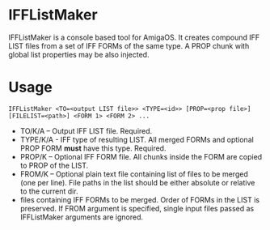 # IFFListMaker
IFFListMaker is a console based tool for AmigaOS. It creates compound IFF LIST files from a set of IFF FORMs of the same type. A PROP chunk with global list properties may be also injected.

# Usage

`IFFListMaker <TO=<output LIST file>> <TYPE=<id>> [PROP=<prop file>] [FILELIST=<path>] <FORM 1> <FORM 2> ...`
- TO/K/A – Output IFF LIST file. Required.
- TYPE/K/A - IFF type of resulting LIST. All merged FORMs and optional PROP FORM **must** have this type. Required.
- PROP/K – Optional IFF FORM file. All chunks inside the FORM are copied to PROP of the LIST.
- FROM/K – Optional plain text file containing list of files to be merged (one per line). File paths in the list should be either absolute or relative to the current dir.
- files containing IFF FORMs to be merged. Order of FORMs in the LIST is preserved. If FROM argument is specified, single input files passed as IFFListMaker arguments are ignored.
